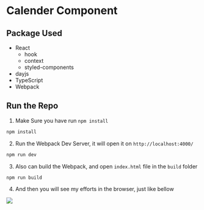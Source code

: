 # Calender Component

## Package Used

* React
  * hook
  * context
  * styled-components
* dayjs
* TypeScript
* Webpack

## Run the Repo

1. Make Sure you have run `npm install`

```bash
npm install
```

2. Run the Webpack Dev Server, it will open it on `http://localhost:4000/`

```bash
npm run dev
```   

3. Also can build the Webpack, and open `index.html` file in the `build` folder

```bash
npm run build
```

4. And then you will see my efforts in the browser, just like bellow 

![](https://i.imgur.com/ZzXSC4i.png)